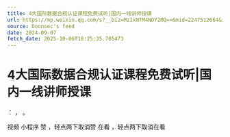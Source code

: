 ```yaml
---
title: 4大国际数据合规认证课程免费试听|国内一线讲师授课
url: https://mp.weixin.qq.com/s?__biz=MzIxNTM4NDY2MQ==&mid=2247512664&idx=2&sn=1b12e985f659175e72c34161f8f12100
source: Doonsec's feed
date: 2024-09-07
fetch_date: 2025-10-06T18:25:35.705473
---
```


# 4大国际数据合规认证课程免费试听|国内一线讲师授课

：
，
。

视频
小程序
赞
，轻点两下取消赞
在看
，轻点两下取消在看